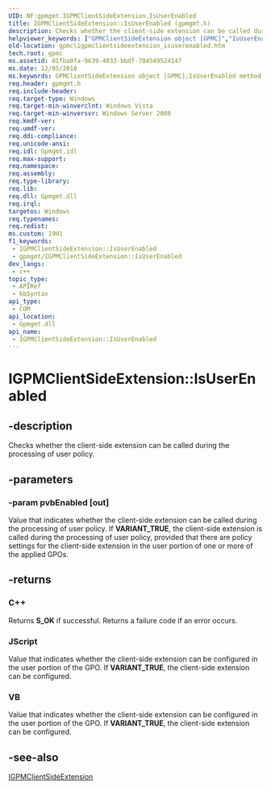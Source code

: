 ```yaml
---
UID: NF:gpmgmt.IGPMClientSideExtension.IsUserEnabled
title: IGPMClientSideExtension::IsUserEnabled (gpmgmt.h)
description: Checks whether the client-side extension can be called during the processing of user policy.
helpviewer_keywords: ["GPMClientSideExtension object [GPMC]","IsUserEnabled method","IGPMClientSideExtension interface [GPMC]","IsUserEnabled method","IGPMClientSideExtension.IsUserEnabled","IGPMClientSideExtension::IsUserEnabled","IsUserEnabled","IsUserEnabled method [GPMC]","IsUserEnabled method [GPMC]","GPMClientSideExtension object","IsUserEnabled method [GPMC]","IGPMClientSideExtension interface","_win32_igpmclientsideextension_isuserenabled","gpmc.igpmclientsideextension_isuserenabled","gpmgmt/IGPMClientSideExtension::IsUserEnabled"]
old-location: gpmc\igpmclientsideextension_isuserenabled.htm
tech.root: gpmc
ms.assetid: 01fba0fa-9639-4033-bbdf-704549524147
ms.date: 12/05/2018
ms.keywords: GPMClientSideExtension object [GPMC],IsUserEnabled method, IGPMClientSideExtension interface [GPMC],IsUserEnabled method, IGPMClientSideExtension.IsUserEnabled, IGPMClientSideExtension::IsUserEnabled, IsUserEnabled, IsUserEnabled method [GPMC], IsUserEnabled method [GPMC],GPMClientSideExtension object, IsUserEnabled method [GPMC],IGPMClientSideExtension interface, _win32_igpmclientsideextension_isuserenabled, gpmc.igpmclientsideextension_isuserenabled, gpmgmt/IGPMClientSideExtension::IsUserEnabled
req.header: gpmgmt.h
req.include-header: 
req.target-type: Windows
req.target-min-winverclnt: Windows Vista
req.target-min-winversvr: Windows Server 2008
req.kmdf-ver: 
req.umdf-ver: 
req.ddi-compliance: 
req.unicode-ansi: 
req.idl: Gpmgmt.idl
req.max-support: 
req.namespace: 
req.assembly: 
req.type-library: 
req.lib: 
req.dll: Gpmgmt.dll
req.irql: 
targetos: Windows
req.typenames: 
req.redist: 
ms.custom: 19H1
f1_keywords:
 - IGPMClientSideExtension::IsUserEnabled
 - gpmgmt/IGPMClientSideExtension::IsUserEnabled
dev_langs:
 - c++
topic_type:
 - APIRef
 - kbSyntax
api_type:
 - COM
api_location:
 - Gpmgmt.dll
api_name:
 - IGPMClientSideExtension::IsUserEnabled
---
```


# IGPMClientSideExtension::IsUserEnabled


## -description

Checks whether the client-side extension can be called during the processing of user policy.

## -parameters

### -param pvbEnabled [out]

Value that indicates whether the client-side extension can be called during the processing of user policy. If <b>VARIANT_TRUE</b>, the client-side extension is called during the processing of user policy, provided that there are policy settings for the client-side extension in the user portion of one or more of the applied GPOs.

## -returns

<h3>C++</h3>
Returns <b>S_OK</b> if successful. Returns a failure code if an error occurs.

<h3>JScript</h3>
Value that indicates whether the client-side extension can be configured in the user portion of the GPO. If <b>VARIANT_TRUE</b>, the client-side extension can be configured.

<h3>VB</h3>
Value that indicates whether the client-side extension can be configured in the user portion of the GPO. If <b>VARIANT_TRUE</b>, the client-side extension can be configured.

## -see-also

<a href="/previous-versions/windows/desktop/api/gpmgmt/nn-gpmgmt-igpmclientsideextension">IGPMClientSideExtension</a>

